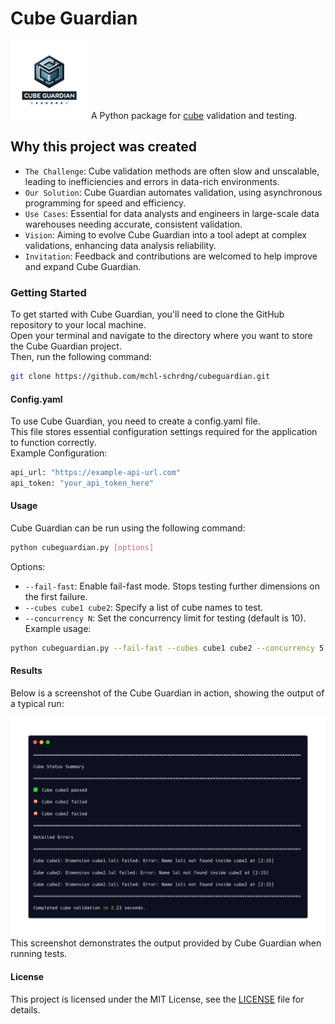 # Cube Guardian
<img src="img/icon.png" alt="Cube Guardian Logo" width="125" height="125"> A Python package for [cube](https://cube.dev/) validation and testing.

## Why this project was created
- `The Challenge`: Cube validation methods are often slow and unscalable, leading to inefficiencies and errors in data-rich environments.  
- `Our Solution`: Cube Guardian automates validation, using asynchronous programming for speed and efficiency.
- `Use Cases`: Essential for data analysts and engineers in large-scale data warehouses needing accurate, consistent validation.  
- `Vision`: Aiming to evolve Cube Guardian into a tool adept at complex validations, enhancing data analysis reliability.
- `Invitation`: Feedback and contributions are welcomed to help improve and expand Cube Guardian.

### Getting Started
To get started with Cube Guardian, you'll need to clone the GitHub repository to your local machine.  
Open your terminal and navigate to the directory where you want to store the Cube Guardian project.  
Then, run the following command:
```bash
git clone https://github.com/mchl-schrdng/cubeguardian.git
```

#### Config.yaml
To use Cube Guardian, you need to create a config.yaml file.  
This file stores essential configuration settings required for the application to function correctly.  
Example Configuration:
```bash
api_url: "https://example-api-url.com"
api_token: "your_api_token_here"
```

#### Usage
Cube Guardian can be run using the following command:
```bash
python cubeguardian.py [options]
```

Options:
- `--fail-fast`: Enable fail-fast mode. Stops testing further dimensions on the first failure.
- `--cubes cube1 cube2`: Specify a list of cube names to test.
- `--concurrency N`: Set the concurrency limit for testing (default is 10).
Example usage:
```bash
python cubeguardian.py --fail-fast --cubes cube1 cube2 --concurrency 5
```

#### Results
Below is a screenshot of the Cube Guardian in action, showing the output of a typical run:

<img src="img/output.png" alt="Cube Guardian Results Screenshot" width="600">
This screenshot demonstrates the output provided by Cube Guardian when running tests.

#### License
This project is licensed under the MIT License, see the [LICENSE](https://github.com/mchl-schrdng/cubeguardian/blob/main/LICENSE.md) file for details.
